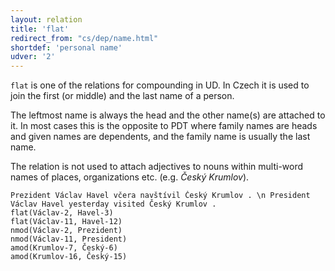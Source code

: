 ```yaml
---
layout: relation
title: 'flat'
redirect_from: "cs/dep/name.html"
shortdef: 'personal name'
udver: '2'
---
```


`flat` is one of the relations for compounding in UD.
In Czech it is used to join the first (or middle) and the last name of a person.

The leftmost name is always the head and the other name(s) are attached to it.
In most cases this is the opposite to PDT where family names are heads and given names are dependents,
and the family name is usually the last name.

The relation is not used to attach adjectives to nouns within multi-word names of places, organizations etc.
(e.g. _Český Krumlov_).

~~~ sdparse
Prezident Václav Havel včera navštívil Český Krumlov . \n President Václav Havel yesterday visited Český Krumlov .
flat(Václav-2, Havel-3)
flat(Václav-11, Havel-12)
nmod(Václav-2, Prezident)
nmod(Václav-11, President)
amod(Krumlov-7, Český-6)
amod(Krumlov-16, Český-15)
~~~
<!-- Interlanguage links updated Út zář 29 18:41:22 CEST 2020 -->
